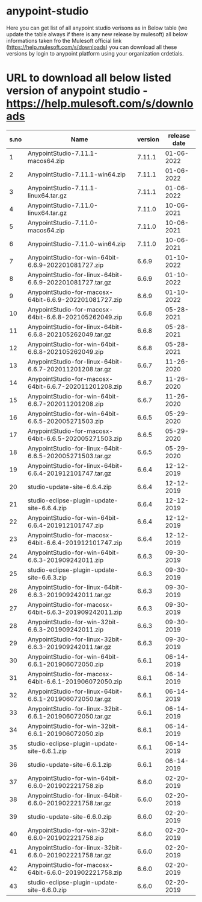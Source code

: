 # anypoint-studio
Here you can get list of all anypoint studio verisons as in Below table (we update the table always if there is any new release by mulesoft)
all below informations taken fro the Mulesoft official link (https://help.mulesoft.com/s/downloads)
you can download all these versions by login to anypoint platform using your organization crdetials.

# URL to download all below listed version of anypoint studio - https://help.mulesoft.com/s/downloads

s.no | Name | version | release date
--- | --- | --- | --- 
1|AnypointStudio-7.11.1-macos64.zip|7.11.1|01-06-2022
2|AnypointStudio-7.11.1-win64.zip|7.11.1|01-06-2022
3|AnypointStudio-7.11.1-linux64.tar.gz|7.11.1|01-06-2022
4|AnypointStudio-7.11.0-linux64.tar.gz|7.11.0|10-06-2021
5|AnypointStudio-7.11.0-macos64.zip|7.11.0|10-06-2021
6|AnypointStudio-7.11.0-win64.zip|7.11.0|10-06-2021
7|AnypointStudio-for-win-64bit-6.6.9-202201081727.zip|6.6.9|01-10-2022
8|AnypointStudio-for-linux-64bit-6.6.9-202201081727.tar.gz|6.6.9|01-10-2022
9|AnypointStudio-for-macosx-64bit-6.6.9-202201081727.zip|6.6.9|01-10-2022
10|AnypointStudio-for-macosx-64bit-6.6.8-202105262049.zip|6.6.8|05-28-2021
11|AnypointStudio-for-linux-64bit-6.6.8-202105262049.tar.gz|6.6.8|05-28-2021
12|AnypointStudio-for-win-64bit-6.6.8-202105262049.zip|6.6.8|05-28-2021
13|AnypointStudio-for-linux-64bit-6.6.7-202011201208.tar.gz|6.6.7|11-26-2020
14|AnypointStudio-for-macosx-64bit-6.6.7-202011201208.zip|6.6.7|11-26-2020
15|AnypointStudio-for-win-64bit-6.6.7-202011201208.zip|6.6.7|11-26-2020
16|AnypointStudio-for-win-64bit-6.6.5-202005271503.zip|6.6.5|05-29-2020
17|AnypointStudio-for-macosx-64bit-6.6.5-202005271503.zip|6.6.5|05-29-2020
18|AnypointStudio-for-linux-64bit-6.6.5-202005271503.tar.gz|6.6.5|05-29-2020
19|AnypointStudio-for-linux-64bit-6.6.4-201912101747.tar.gz|6.6.4|12-12-2019
20|studio-update-site-6.6.4.zip|6.6.4|12-12-2019
21|studio-eclipse-plugin-update-site-6.6.4.zip|6.6.4|12-12-2019
22|AnypointStudio-for-win-64bit-6.6.4-201912101747.zip|6.6.4|12-12-2019
23|AnypointStudio-for-macosx-64bit-6.6.4-201912101747.zip|6.6.4|12-12-2019
24|AnypointStudio-for-win-64bit-6.6.3-201909242011.zip|6.6.3|09-30-2019
25|studio-eclipse-plugin-update-site-6.6.3.zip|6.6.3|09-30-2019
26|AnypointStudio-for-linux-64bit-6.6.3-201909242011.tar.gz|6.6.3|09-30-2019
27|AnypointStudio-for-macosx-64bit-6.6.3-201909242011.zip|6.6.3|09-30-2019
28|AnypointStudio-for-win-32bit-6.6.3-201909242011.zip|6.6.3|09-30-2019
29|AnypointStudio-for-linux-32bit-6.6.3-201909242011.tar.gz|6.6.3|09-30-2019
30|AnypointStudio-for-win-64bit-6.6.1-201906072050.zip|6.6.1|06-14-2019
31|AnypointStudio-for-macosx-64bit-6.6.1-201906072050.zip|6.6.1|06-14-2019
32|AnypointStudio-for-linux-64bit-6.6.1-201906072050.tar.gz|6.6.1|06-14-2019
33|AnypointStudio-for-linux-32bit-6.6.1-201906072050.tar.gz|6.6.1|06-14-2019
34|AnypointStudio-for-win-32bit-6.6.1-201906072050.zip|6.6.1|06-14-2019
35|studio-eclipse-plugin-update-site-6.6.1.zip|6.6.1|06-14-2019
36|studio-update-site-6.6.1.zip|6.6.1|06-14-2019
37|AnypointStudio-for-win-64bit-6.6.0-201902221758.zip|6.6.0|02-20-2019
38|AnypointStudio-for-linux-64bit-6.6.0-201902221758.tar.gz|6.6.0|02-20-2019
39|studio-update-site-6.6.0.zip|6.6.0|02-20-2019
40|AnypointStudio-for-win-32bit-6.6.0-201902221758.zip|6.6.0|02-20-2019
41|AnypointStudio-for-linux-32bit-6.6.0-201902221758.tar.gz|6.6.0|02-20-2019
42|AnypointStudio-for-macosx-64bit-6.6.0-201902221758.zip|6.6.0|02-20-2019
43|studio-eclipse-plugin-update-site-6.6.0.zip|6.6.0|02-20-2019




